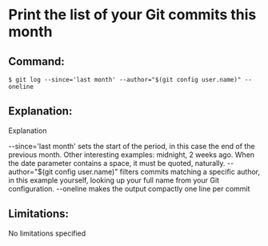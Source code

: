 # Print the list of your Git commits this month

## Command:
```
$ git log --since='last month' --author="$(git config user.name)" --oneline
```

## Explanation:
Explanation

--since='last month' sets the start of the period, in this case the end of the previous month. Other interesting examples: midnight, 2 weeks ago. When the date parameter contains a space, it must be quoted, naturally.
--author="$(git config user.name)" filters commits matching a specific author, in this example yourself, looking up your full name from your Git configuration.
--oneline makes the output compactly one line per commit

## Limitations:
No limitations specified

